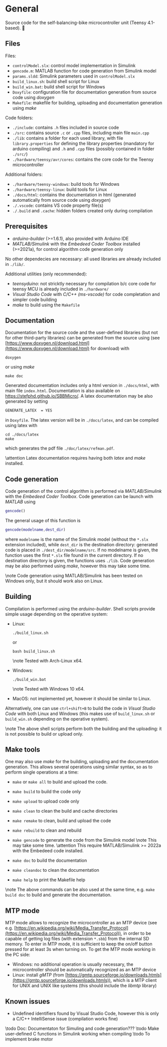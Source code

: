 # General

Source code for the self-balancing-bike microcontroller unit (Teensy 4.1-based). 🚀️

## Files

Files:

* `controlModel.slx`: control model implementation in Simulink
* `gencode.m`: MATLAB function for code generation from Simulink model
* `params.sldd`: Simulink parameters used in `controlModel.slx`
* `build_linux.sh`: build shell script for Linux
* `build_win.bat`: build shell script for Windows
* `Doxyfile`: configuration file for documentation generation from source code using *doxygen*
* `Makefile`: makefile for building, uploading and documentation generation using *make*

Code folders:

* `./include`: contains `.h` files included in source code
* `./src`: contains source `.c` or `.cpp` files, including main file `main.cpp`
* `./lib`: contains a folder for each used library, with file `library.properties` for defining the library properties (mandatory for arduino compiling) and `.h` and `.cpp` files (possibly contained in folder `./src/`)
* `./hardware/teensy/avr/cores`: contains the core code for the Teensy microcontroller

Additional folders:

* `./hardware/teensy-windows`: build tools for Windows
* `./hardware/teensy-linux`: build tools for Linux
* `./docs/html`: contains the documentation in html (generated automatically from source code using *doxygen*)
* `./.vscode`: contains VS code property file(s)
* `./.build` and `.cache`: hidden folders created only during compilation

## Prerequisites

* *arduino-builder* (>=1.6.1), also provided with Arduino IDE
* *MATLAB/Simulink* with the *Embedeed Coder Toolbox* installed (>=2021a), for control algorithm code generation only

No other dependecies are necessary: all used libraries are already included in `./lib/`.

Additional utilities (only recommended):

* *teensyduino*: not stricktly necessary for compilation b/c core code for teensy MCU is already included in `./hardware/`
* *Visual Studio Code* with *C/C++ (ms-vscode)* for code completation and simpler code building
* *make* to build using the `Makefile`

## Documentation

Documentation for the source code and the user-defined libraries (but not for other third-party libraries) can be generated from the source using (see [https://www.doxygen.nl/download.html](https://www.doxygen.nl/download.html) for download) with

```shell
doxygen
```

or using *make*

```shell
make doc
```

Generated documentation includes only a html version in `./docs/html`, with main file `index.html`. Documentation is also available on <https://stefphd.github.io/SBBMicro/>.
A latex documentation may be also generated by setting

```doxygen
GENERATE_LATEX  = YES
```

in `Doxyfile`. The latex version will be in `./docs/latex`, and can be compiled using latex with

```shell
cd ./docs/latex
make
```

which generates the pdf file `./doc/latex/refman.pdf`.

\attention Latex documentation requires having both *latex* and *make* installed.

## Code generation

Code generation of the control algorithm is performed via *MATLAB/Simulink* with the *Embedeed Coder Toolbox*. Code generation can be launch with *MATLAB* using

```MATLAB
gencode()
```

The general usage of this function is

```MATLAB
gencode(modelname,dest_dir)
```

where `modelname` is the name of the Simulink model (without the `*.slx` extension included), while `dest_dir` is the destination directory: generated code is placed in `./dest_dir/modelname/src`. If no modelname is given, the function uses the first `*.slx` file found in the current directory. If no destination directory is given, the functions uses `./lib`. Code generation may be also performed using *make*, however this may take some time.

\note Code generation using MATLAB/Simulink has been tested on Windows only, but it should work also on Linux.

## Building

Compilation is performed using the *arduino-builder*. Shell scripts provide simple usage depending on the operative system:

* Linux:

  ```shell
  ./build_linux.sh
  ```

  or

  ```shell
  bash build_linux.sh
  ```

  \note Tested with Arch-Linux x64.

* Windows:

  ```shell
  ./build_win.bat
  ```

  \note Tested with Windows 10 x64.

* MacOS: not implemented yet, however it should be similar to Linux.

Alternatively, one can use `ctrl+shift+B` to build the code in *Visual Studio Code* with both Linux and Windows (this makes use of `build_linux.sh` or `build_win.sh` depending on the operative system).

\note The above shell scripts perform both the building and the uploading: it is not possible to build or upload only.

## Make tools

One may also use *make* for the building, uploading and the documentation generation. This allows several operations using similar syntax, so as to perform single operations at a time:

* `make` or `make all` to build and upload the code.
* `make build` to build the code only
* `make upload` to upload code only
* `make clean` to clean the build and cache directories
* `make remake` to clean, build and upload the code
* `make rebuild` to clean and rebuild
* `make gencode` to generate the code from the Simulink model
  \note This may take some time.
  \attention This require MATLAB/Simulink >= 2022a with the Embedeed code installed.

* `make doc` to build the documentation
* `make cleandoc` to clean the documentation
* `make help` to print the Makefile help

\note The above commands can be also used at the same time, e.g. `make build doc` to build and generate the documentation.

## MTP mode

MTP mode allows to recognize the microcontroller as an MTP device (see e.g. [https://en.wikipedia.org/wiki/Media_Transfer_Protocol](https://en.wikipedia.org/wiki/Media_Transfer_Protocol)), in order to be capable of getting log files (with extension `*.sbb`) from the internal SD memory.
To enter in MTP mode, it is sufficient to keep the on/off button pressed for at least 3s when turning on. To get the MTP mode working in the PC side:

* Windows: no additional operation is usually necessary, the microcontroller should be automatically recognized as an MTP device
* Linux: install *gMTP* (from [https://gmtp.sourceforge.io/downloads.htmls](https://gmtp.sourceforge.io/downloads.htmls)), which is a MTP client for UNIX and UNIX like systems (this should include the *libmtp* library)

## Known issues

* Undefined identifiers found by Visual Studio Code, however this is only a C/C++ IntelliSense issue (compilation works fine)

\todo Doc: Documentaton for Simuling and code generation???
\todo Make user-defined C functions in Simulink working when compiling
\todo To implement brake motor
